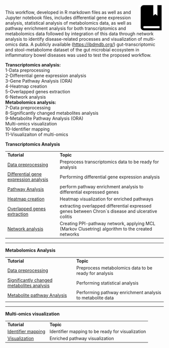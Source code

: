 <img src="../images/tutorials-icon.png" width="80" align="right"/>

This workflow, developed in R markdown files as well as and Jupyter notebook files, includes differential gene expression analysis, statistical analysis of metabolomics data, as well as pathway enrichment analysis for both transcriptomics and metabolomics data followed by integration of this data through network analysis to identify disease-related processes and visualization of multi-omics data. A publicly available (https://ibdmdb.org/) gut-transcriptomic and stool-metabolome dataset of the gut microbial ecosystem in inflammatory bowel diseases was used to test the proposed workflow.

<b>Transcriptomics analysis:</b><br>
1-Data preprocessing<br>
2-Differential gene expression analysis<br>
3-Gene Pathway Analysis (ORA)<br>
4-Heatmap creation<br>
5-Overlapped genes extraction<br>
6-Network analysis<br>
<b>Metabolomics analysis:</b><br>
7-Data preprocessing<br>
8-Significantly changed metabolites analysis<br>
9-Metabolite Pathway Analysis (ORA)<br>
Multi-omics visualization<br>
10-Identifier mapping<br>
11-Visualizaiton of multi-omics<br>


**Transcriptomics Analysis**
<table>
<tr>
<td><b>Tutorial</b></td><td><b>Topic</b></td>
</tr>
<tr>
<td><a href="https://github.com/BiGCAT-UM/Transcriptomics_Metabolomics_Analysis/tree/master/transcriptomics_analysis/1-data_preprocessing">Data preprocessing </a></td><td>Preprocess transcriptomics data to be ready for analysis</td>
</tr>
<tr>
<td><a href="https://github.com/BiGCAT-UM/Transcriptomics_Metabolomics_Analysis/tree/master/transcriptomics_analysis/2-differential_gene_expression_analysis">Differential gene expression analysis</a></td><td>Performing differential gene expression analysis</td>
</tr>
<tr>
<td><a href="https://github.com/BiGCAT-UM/Transcriptomics_Metabolomics_Analysis/tree/master/transcriptomics_analysis/3-pathway_analysis">Pathway Analysis</a></td><td>perform pathway enrichment analysis to differential expressed genes</td>
<tr>
<td><a href="https://github.com/BiGCAT-UM/Transcriptomics_Metabolomics_Analysis/tree/master/transcriptomics_analysis/4-create_heatmap">Heatmap creation</a></td><td>Heatmap visualization for enriched pathways </td>
</tr>
<tr>
<td><a href="https://github.com/BiGCAT-UM/Transcriptomics_Metabolomics_Analysis/tree/master/transcriptomics_analysis/5-extract-overlapped_genes">Overlapped genes extraction</a></td><td>extracting overlapped differential expressed genes between Chron`s disease and ulcerative colitis </td>
</tr>
<tr>
<td><a href="https://github.com/BiGCAT-UM/Transcriptomics_Metabolomics_Analysis/tree/master/transcriptomics_analysis/6-network_analysis">Network analysis</a></td><td>Creating PPI-pathway network, applying MCL (Markov Clusetring) algorithm to the created networks</td>
</tr>
</table>

***
**Metabolomics Analysis**
<table>
<tr>
<td><b>Tutorial</b></td><td><b>Topic</b></td>
</tr>
<tr>
<td><a href="https://github.com/BiGCAT-UM/Transcriptomics_Metabolomics_Analysis/tree/master/metabolomics_analysis/7-metabolite_data_preprocessing">Data preprocessing </a></td><td>Preprocess metabolomics data to be ready for analysis</td>
</tr>
<tr>
<td><a href="https://github.com/BiGCAT-UM/Transcriptomics_Metabolomics_Analysis/tree/master/metabolomics_analysis/8-significantly_changed_metabolites_analysis">Significantly changed metabolites analysis</a></td><td>Performing statistical analysis</td>
</tr>
<tr>
<td><a href="https://github.com/BiGCAT-UM/Transcriptomics_Metabolomics_Analysis/tree/master/metabolomics_analysis/9-metabolite_pathway_analysis">Metabolite pathway Analysis</a></td><td>Performing pathway enrichment analysis to metabolite data</td>
</tr>
</table>

***
**Multi-omics visualization**
<table>
<tr>
<td><b>Tutorial</b></td><td><b>Topic</b></td>
</tr>
<tr>
<td><a href="https://github.com/BiGCAT-UM/Transcriptomics_Metabolomics_Analysis/tree/master/visualization_multiomics/10-identifier_mapping">Identifier mapping </a></td><td>Identifier mapping to be ready for visualization</td>
</tr>
<tr>
<td><a href="https://github.com/BiGCAT-UM/Transcriptomics_Metabolomics_Analysis/tree/master/visualization_multiomics/11-visualization">Visualization</a></td><td>Enriched pathway visualization</td>
</tr>
</table>